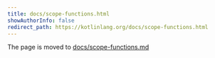 ```yaml
---
title: docs/scope-functions.html
showAuthorInfo: false
redirect_path: https://kotlinlang.org/docs/scope-functions.html
---
```


The page is moved to [docs/scope-functions.md](docs/scope-functions.md)

